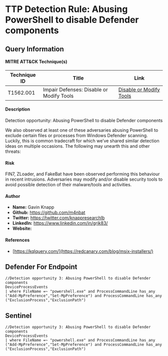 # TTP Detection Rule: Abusing PowerShell to disable Defender components

## Query Information

#### MITRE ATT&CK Technique(s)

| Technique ID | Title    | Link    |
| ---  | --- | --- |
| T1562.001 | Impair Defenses: Disable or Modify Tools | [Disable or Modify Tools](https://attack.mitre.org/techniques/T1562/001/)|

#### Description
Detection opportunity: Abusing PowerShell to disable Defender components

We also observed at least one of these adversaries abusing PowerShell to exclude certain files or processes from Windows Defender scanning. Luckily, this is common tradecraft for which we’ve shared similar detection ideas on multiple occasions. The following may unearth this and other threats:

#### Risk
FIN7, ZLoader, and FakeBat have been observed performing this behaviour in recent intrusions. Adversaries may modify and/or disable security tools to avoid possible detection of their malware/tools and activities. 

#### Author <Optional>
- **Name:** Gavin Knapp
- **Github:** https://github.com/m4nbat 
- **Twitter:** https://twitter.com/knappresearchlb
- **LinkedIn:** https://www.linkedin.com/in/grjk83/
- **Website:**

#### References
- [https://kqlquery.com/](https://redcanary.com/blog/msix-installers/)

## Defender For Endpoint
```KQL
//Detection opportunity 3: Abusing PowerShell to disable Defender components
DeviceProcessEvents
| where FileName =~ "powershell.exe" and ProcessCommandLine has_any ("Add-MpPreference","Set-MpPreference") and ProcessCommandLine has_any ("ExclusionProcess","ExclusionPath")
```
## Sentinel
```KQL
//Detection opportunity 3: Abusing PowerShell to disable Defender components
DeviceProcessEvents
| where FileName =~ "powershell.exe" and ProcessCommandLine has_any ("Add-MpPreference","Set-MpPreference") and ProcessCommandLine has_any ("ExclusionProcess","ExclusionPath")
```
